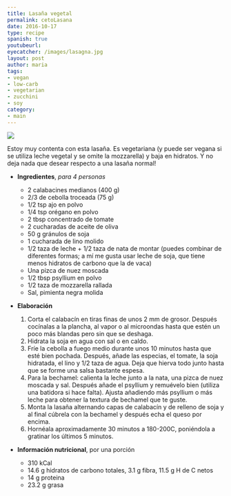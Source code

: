 ```yaml
---
title: Lasaña vegetal
permalink: cetoLasana
date: 2016-10-17
type: recipe
spanish: true
youtubeurl: 
eyecatcher: /images/lasagna.jpg
layout: post
author: maria
tags:
- vegan
- low-carb
- vegetarian
- zucchini
- soy
category: 
- main
---
```

<img src="https://farm1.staticflickr.com/629/31639726906_1fce7b772e_o_d.jpg" />

Estoy muy contenta con esta lasaña. Es vegetariana (y puede ser vegana si se utiliza leche vegetal y se omite la mozzarella) y baja en hidratos. Y no deja nada que desear respecto a una lasaña normal!


* **Ingredientes**, _para 4 personas_
  - 2 calabacines medianos (400 g)
  - 2/3 de cebolla troceada (75 g)
  - 1/2 tsp ajo en polvo
  - 1/4 tsp orégano en polvo
  - 2 tbsp concentrado de tomate
  - 2 cucharadas de aceite de oliva
  - 50 g gránulos de soja
  - 1 cucharada de lino molido
  - 1/2 taza de leche + 1/2 taza de nata de montar (puedes combinar de diferentes formas; a mí me gusta usar leche de soja, que tiene menos hidratos de carbono que la de vaca)
  - Una pizca de nuez moscada
  - 1/2 tbsp psyllium en polvo
  - 1/2 taza de mozzarella rallada
  - Sal, pimienta negra molida


* **Elaboración**
  1. Corta el calabacín en tiras finas de unos 2 mm de grosor. Después cocínalas a la plancha, al vapor o al microondas hasta que estén un poco más blandas pero sin que se deshaga.
  2. Hidrata la soja en agua con sal o en caldo.
  3. Fríe la cebolla a fuego medio durante unos 10 minutos hasta que esté bien pochada. Después, añade las especias, el tomate, la soja hidratada, el lino y 1/2 taza de agua. Deja que hierva todo junto hasta que se forme una salsa bastante espesa. 
  4. Para la bechamel: calienta la leche junto a la nata, una pizca de nuez moscada y sal. Después añade el psyllium y remuévelo bien (utiliza una batidora si hace falta). Ajusta añadiendo más psyllium o más leche para obtener la textura de bechamel que te guste.
  5. Monta la lasaña alternando capas de calabacín y de relleno de soja y al final cúbrela con la bechamel y después echa el queso por encima. 
  6. Hornéala aproximadamente 30 minutos a 180-200C, poniéndola a gratinar los últimos 5 minutos. 


* **Información nutricional**, por una porción
  - 310 kCal
  - 14.6 g hidratos de carbono totales, 3.1 g fibra, 11.5 g H de C netos
  - 14 g proteina
  - 23.2 g grasa
